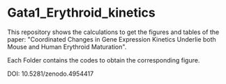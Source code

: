 # Gata1_Erythroid_kinetics
This repository shows the calculations to get the figures and tables of the paper:
"Coordinated Changes in Gene Expression Kinetics Underlie both Mouse and Human Erythroid Maturation".

Each Folder contains the codes to obtain the corresponding figure.

DOI: 10.5281/zenodo.4954417

